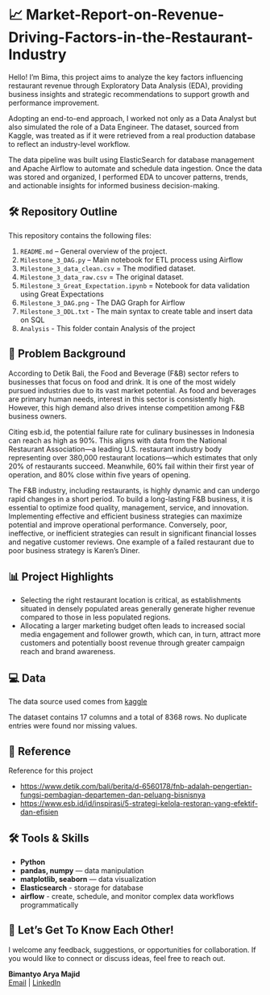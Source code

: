 # :chart_with_upwards_trend: Market-Report-on-Revenue-Driving-Factors-in-the-Restaurant-Industry

Hello! I’m Bima, this project aims to analyze the key factors influencing restaurant revenue through Exploratory Data Analysis (EDA), providing business insights and strategic recommendations to support growth and performance improvement.

Adopting an end-to-end approach, I worked not only as a Data Analyst but also simulated the role of a Data Engineer. The dataset, sourced from Kaggle, was treated as if it were retrieved from a real production database to reflect an industry-level workflow.

The data pipeline was built using ElasticSearch for database management and Apache Airflow to automate and schedule data ingestion. Once the data was stored and organized, I performed EDA to uncover patterns, trends, and actionable insights for informed business decision-making.

## 🛠️ Repository Outline

This repository contains the following files:

1. `README.md` – General overview of the project.  
2. `Milestone_3_DAG.py` – Main notebook for ETL process using Airflow
3. `Milestone_3_data_clean.csv` = The modified dataset.
4. `Milestone_3_data_raw.csv` = The original dataset.
5. `Milestone_3_Great_Expectation.ipynb` = Notebook for data validation using Great Expectations
6. `Milestone_3_DAG.png` - The DAG Graph for Airflow  
8. `Milestone_3_DDL.txt` - The main syntax to create table and insert data on SQL
9. `Analysis` - This folder contain Analysis of the project 

## :eyes: Problem Background

According to Detik Bali, the Food and Beverage (F&B) sector refers to businesses that focus on food and drink. It is one of the most widely pursued industries due to its vast market potential. As food and beverages are primary human needs, interest in this sector is consistently high. However, this high demand also drives intense competition among F&B business owners.

Citing esb.id, the potential failure rate for culinary businesses in Indonesia can reach as high as 90%. This aligns with data from the National Restaurant Association—a leading U.S. restaurant industry body representing over 380,000 restaurant locations—which estimates that only 20% of restaurants succeed. Meanwhile, 60% fail within their first year of operation, and 80% close within five years of opening.

The F&B industry, including restaurants, is highly dynamic and can undergo rapid changes in a short period. To build a long-lasting F&B business, it is essential to optimize food quality, management, service, and innovation. Implementing effective and efficient business strategies can maximize potential and improve operational performance. Conversely, poor, ineffective, or inefficient strategies can result in significant financial losses and negative customer reviews. One example of a failed restaurant due to poor business strategy is Karen’s Diner.

## 📊 Project Highlights

- Selecting the right restaurant location is critical, as establishments situated in densely populated areas generally generate higher revenue compared to those in less populated regions.
- Allocating a larger marketing budget often leads to increased social media engagement and follower growth, which can, in turn, attract more customers and potentially boost revenue through greater campaign reach and brand awareness.

## :computer: Data

The data source used comes from [kaggle](https://www.kaggle.com/datasets/anthonytherrien/restaurant-revenue-prediction-dataset)

The dataset contains 17 columns and a total of 8368 rows. No duplicate entries were found nor missing values. 

## :rocket: Reference

Reference for this project 

- https://www.detik.com/bali/berita/d-6560178/fnb-adalah-pengertian-fungsi-pembagian-departemen-dan-peluang-bisnisnya
- https://www.esb.id/id/inspirasi/5-strategi-kelola-restoran-yang-efektif-dan-efisien

## 🛠 Tools & Skills

- **Python**
- **pandas, numpy** — data manipulation
- **matplotlib, seaborn** — data visualization
- **Elasticsearch** - storage for database 
- **airflow** - create, schedule, and monitor complex data workflows programmatically

## :necktie:  Let’s Get To Know Each Other!

I welcome any feedback, suggestions, or opportunities for collaboration. If you would like to connect or discuss ideas, feel free to reach out.

**Bimantyo Arya Majid**  
[Email](bimantyoarya13@gmail.com) | [LinkedIn](https://www.linkedin.com/in/bimantyoarya/)
